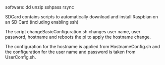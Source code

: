 
software:
dd
unzip
sshpass
rsync

SDCard contains scripts to automatically download and install Raspbian on an SD Card (including enabling ssh)

The script changeBasicConfiguration.sh changes user name, user password, hostname and reboots the pi to apply the hostname change.

The configuration for the hostname is applied from HostnameConfig.sh and the configuration for the user name and password is taken from UserConfig.sh.
